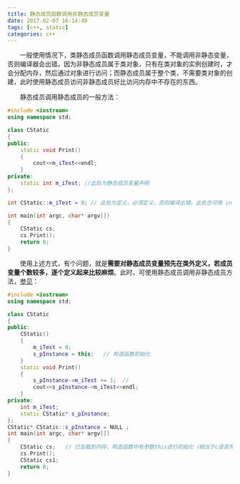 ```yaml
---
title: 静态成员函数调用非静态成员变量
date: 2017-02-07 16:14:49
tags: [c++, static]
categories: c++
---
```


　　一般使用情况下，类静态成员函数调用静态成员变量，不能调用非静态变量，否则编译器会出错。因为非静态成员属于类对象，只有在类对象的实例创建时，才会分配内存，然后通过对象进行访问；而静态成员属于整个类，不需要类对象的创建，此时使用静态成员访问非静态成员好比访问内存中不存在的东西。

<!--more -->
　　静态成员调用静态成员的一般方法：

```C++
#include <iostream>
using namespace std;

class CStatic
{
public:
    static void Print()
    {
        cout<<m_iTest<<endl;
    }
private:
    static int m_iTest; //此处为静态成员变量声明
};

int CStatic::m_iTest = 0; // 此处为定义，必须定义，否则编译出错。此处亦可用 int CStatic::m_iTest; 代替

int main(int argc, char* argv[])
{
    CStatic cs;
    cs.Print();
    return 0;
}
```


　　使用上述方式，有个问题，就是**需要对静态成员变量预先在类外定义，若成员变量个数较多，逐个定义起来比较麻烦**。此时，可使用静态成员调用非静态成员方法，[参见](http://www.cnblogs.com/rickyk/p/4238380.html)：

```C++
#include <iostream>
using namespace std;

class CStatic
{
public:
    CStatic()
    {
        m_iTest = 0;
        s_pInstance = this;   // 构造函数初始化
    }
    static void Print()
    {
        s_pInstance->m_iTest += 1;  //
        cout<<s_pInstance->m_iTest<<endl;
    }
private:
    int m_iTest;
    static CStatic* s_pInstance;
};
CStatic* CStatic::s_pInstance = NULL ;
int main(int argc, char* argv[])
{
    CStatic cs;   // 已加载到内存，构造函数中有参数this进行初始化（相当于c语言先定义变量，再调用函数）
    cs.Print();
    CStatic cs1;
    return 0;
}

```
